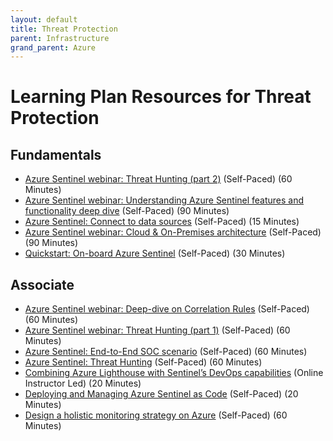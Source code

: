 ```yaml
---
layout: default
title: Threat Protection
parent: Infrastructure
grand_parent: Azure
---
```


# Learning Plan Resources for Threat Protection

## Fundamentals

* [Azure Sentinel webinar: Threat Hunting (part 2)](https://www.youtube.com/watch?v=BTEV_b6-vtg) (Self-Paced) (60 Minutes)
* [Azure Sentinel webinar: Understanding Azure Sentinel features and functionality deep dive](https://www.youtube.com/watch?v=7An7BB-CcQI&feature=youtu.be) (Self-Paced) (90 Minutes)
* [Azure Sentinel: Connect to data sources](https://docs.microsoft.com/en-us/azure/sentinel/connect-data-sources) (Self-Paced) (15 Minutes)
* [Azure Sentinel webinar: Cloud & On-Premises architecture](https://www.youtube.com/watch?v=_mm3GNwPBHU) (Self-Paced) (90 Minutes)
* [Quickstart: On-board Azure Sentinel](https://docs.microsoft.com/en-us/azure/sentinel/quickstart-onboard) (Self-Paced) (30 Minutes)

## Associate

* [Azure Sentinel webinar: Deep-dive on Correlation Rules](https://www.youtube.com/watch?v=pJjljBT4ipQ&feature=youtu.be) (Self-Paced) (60 Minutes)
* [Azure Sentinel webinar: Threat Hunting (part 1)](https://www.youtube.com/watch?v=Tiz-ftnlTg4) (Self-Paced) (60 Minutes)
* [Azure Sentinel: End-to-End SOC scenario](https://www.youtube.com/watch?v=HloK6Ay4h1M&feature=youtu.be) (Self-Paced) (60 Minutes)
* [Azure Sentinel: Threat Hunting](https://www.youtube.com/watch?v=Tiz-ftnlTg4&feature=youtu.be) (Self-Paced) (60 Minutes)
* [Combining Azure Lighthouse with Sentinel’s DevOps capabilities](https://techcommunity.microsoft.com/t5/azure-sentinel/combining-azure-lighthouse-with-sentinel-s-devops-capabilities/ba-p/1210966#) (Online Instructor Led) (20 Minutes)
* [Deploying and Managing Azure Sentinel as Code](https://techcommunity.microsoft.com/t5/azure-sentinel/deploying-and-managing-azure-sentinel-as-code/ba-p/1131928#) (Self-Paced) (20 Minutes)
* [Design a holistic monitoring strategy on Azure](https://docs.microsoft.com/en-us/learn/modules/design-monitoring-strategy-on-azure/) (Self-Paced) (60 Minutes)
